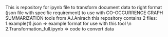This is repository for ipynb file to transform document data to right format (json file with specific requirement) to use with CO-OCCURRENCE GRAPH SUMMARIZATION tools from AJ.Anirach
this repository contains 2 files:
1.example(1).json => example format for use with this tool \n
2.Transformation_full.ipynb => code to convert data

